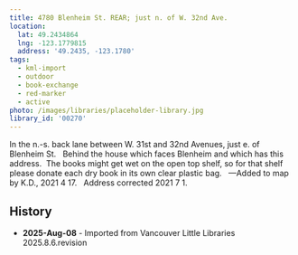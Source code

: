 ```yaml
---
title: 4780 Blenheim St. REAR; just n. of W. 32nd Ave.
location:
  lat: 49.2434864
  lng: -123.1779815
  address: '49.2435, -123.1780'
tags:
  - kml-import
  - outdoor
  - book-exchange
  - red-marker
  - active
photo: /images/libraries/placeholder-library.jpg
library_id: '00270'
---
```

In the n.-s. back lane between W. 31st and 32nd Avenues, just e. of Blenheim St.  
Behind the house which faces Blenheim and which has this address. 
The books might get wet on the open top shelf, so for that shelf please donate each dry book in its own clear plastic bag.  
—Added to map by K.D., 2021 4 17.  
Address corrected 2021 7 1.

## History
- **2025-Aug-08** - Imported from Vancouver Little Libraries 2025.8.6.revision
